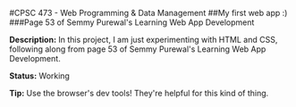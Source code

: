 #CPSC 473 - Web Programming & Data Management
##My first web app :)
###Page 53 of Semmy Purewal's Learning Web App Development

__Description:__ In this project, I am just experimenting with HTML and CSS, following along from page 53 of Semmy Purewal's Learning Web App Development.<br>

__Status:__ Working

__Tip:__ Use the browser's dev tools! They're helpful for this kind of thing.
